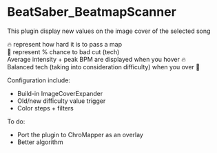 # BeatSaber_BeatmapScanner
This plugin display new values on the image cover of the selected song

🔥 represent how hard it is to pass a map  
📐 represent % chance to bad cut (tech)  
Average intensity + peak BPM are displayed when you hover 🔥  
Balanced tech (taking into consideration difficulty) when you over 📐  

Configuration include:
- Build-in ImageCoverExpander
- Old/new difficulty value trigger
- Color steps + filters

To do:
- Port the plugin to ChroMapper as an overlay
- Better algorithm
